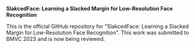 **SlakcedFace: Learning a Slacked Margin for Low-Resolution Face Recognition**

This is the official GitHub repository for "SlakcedFace: Learning a Slacked Margin for Low-Resolution Face Recognition".
This work was submitted to BMVC 2023 and is now being reviewed.

